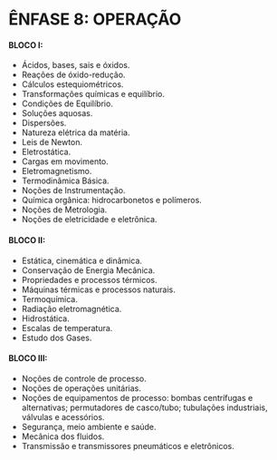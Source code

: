 # **ÊNFASE 8: OPERAÇÃO**
#### **BLOCO I:**
- Ácidos, bases, sais e óxidos.
- Reações de óxido-redução.
- Cálculos estequiométricos.
- Transformações químicas e equilíbrio.
- Condições de Equilíbrio.
- Soluções aquosas.
- Dispersões.
- Natureza elétrica da matéria.
- Leis de Newton.
- Eletrostática.
- Cargas em movimento.
- Eletromagnetismo.
- Termodinâmica Básica.
-  Noções de Instrumentação.
- Química orgânica: hidrocarbonetos e polímeros.
- Noções de Metrologia.
- Noções de eletricidade e eletrônica.
#### **BLOCO II:**
- Estática, cinemática e dinâmica.
- Conservação de Energia Mecânica.
- Propriedades e processos térmicos.
- Máquinas térmicas e processos naturais.
- Termoquímica.
- Radiação eletromagnética.
- Hidrostática.
- Escalas de temperatura.
- Estudo dos Gases.
#### **BLOCO III:**
- Noções de controle de processo.
- Noções de operações unitárias.
- Noções de equipamentos de processo: bombas centrífugas e alternativas; permutadores de casco/tubo; tubulações industriais, válvulas e acessórios.
- Segurança, meio ambiente e saúde.
- Mecânica dos fluidos.
- Transmissão e transmissores pneumáticos e eletrônicos.